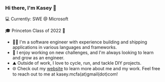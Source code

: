 ### Hi there, I'm Kasey 👋

💻 Currently: SWE @ Microsoft

🎓 Princeton Class of 2022 🐯

- 👨‍💻 I'm a software engineer with experience building and shipping applications in various languages and frameworks.
- 🚀 I enjoy working on new challenges, and I'm always looking to learn and grow as an engineer.
- ⛰️ Outside of work, I love to cycle, run, and tackle DIY projects.
- 🌐 Check out my [website](https://kasey-mcfadden.github.io/) to learn more about me and my work. Feel free to reach out to me at kasey.mcfa(at)gmail(dot)com!
